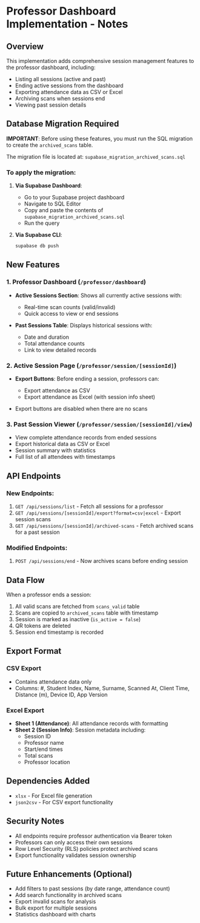 # Professor Dashboard Implementation - Notes

## Overview
This implementation adds comprehensive session management features to the professor dashboard, including:
- Listing all sessions (active and past)
- Ending active sessions from the dashboard
- Exporting attendance data as CSV or Excel
- Archiving scans when sessions end
- Viewing past session details

## Database Migration Required

**IMPORTANT**: Before using these features, you must run the SQL migration to create the `archived_scans` table.

The migration file is located at: `supabase_migration_archived_scans.sql`

### To apply the migration:

1. **Via Supabase Dashboard**:
   - Go to your Supabase project dashboard
   - Navigate to SQL Editor
   - Copy and paste the contents of `supabase_migration_archived_scans.sql`
   - Run the query

2. **Via Supabase CLI**:
   ```bash
   supabase db push
   ```

## New Features

### 1. Professor Dashboard (`/professor/dashboard`)
- **Active Sessions Section**: Shows all currently active sessions with:
  - Real-time scan counts (valid/invalid)
  - Quick access to view or end sessions

- **Past Sessions Table**: Displays historical sessions with:
  - Date and duration
  - Total attendance counts
  - Link to view detailed records

### 2. Active Session Page (`/professor/session/[sessionId]`)
- **Export Buttons**: Before ending a session, professors can:
  - Export attendance as CSV
  - Export attendance as Excel (with session info sheet)

- Export buttons are disabled when there are no scans

### 3. Past Session Viewer (`/professor/session/[sessionId]/view`)
- View complete attendance records from ended sessions
- Export historical data as CSV or Excel
- Session summary with statistics
- Full list of all attendees with timestamps

## API Endpoints

### New Endpoints:
1. `GET /api/sessions/list` - Fetch all sessions for a professor
2. `GET /api/sessions/[sessionId]/export?format=csv|excel` - Export session scans
3. `GET /api/sessions/[sessionId]/archived-scans` - Fetch archived scans for a past session

### Modified Endpoints:
1. `POST /api/sessions/end` - Now archives scans before ending session

## Data Flow

When a professor ends a session:
1. All valid scans are fetched from `scans_valid` table
2. Scans are copied to `archived_scans` table with timestamp
3. Session is marked as inactive (`is_active = false`)
4. QR tokens are deleted
5. Session end timestamp is recorded

## Export Format

### CSV Export
- Contains attendance data only
- Columns: #, Student Index, Name, Surname, Scanned At, Client Time, Distance (m), Device ID, App Version

### Excel Export
- **Sheet 1 (Attendance)**: All attendance records with formatting
- **Sheet 2 (Session Info)**: Session metadata including:
  - Session ID
  - Professor name
  - Start/end times
  - Total scans
  - Professor location

## Dependencies Added
- `xlsx` - For Excel file generation
- `json2csv` - For CSV export functionality

## Security Notes
- All endpoints require professor authentication via Bearer token
- Professors can only access their own sessions
- Row Level Security (RLS) policies protect archived scans
- Export functionality validates session ownership

## Future Enhancements (Optional)
- Add filters to past sessions (by date range, attendance count)
- Add search functionality in archived scans
- Export invalid scans for analysis
- Bulk export for multiple sessions
- Statistics dashboard with charts
